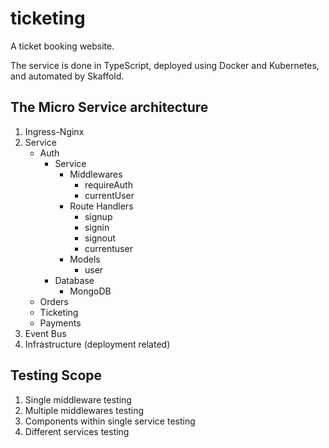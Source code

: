 # ticketing

A ticket booking website.

The service is done in TypeScript, deployed using Docker and Kubernetes, and automated by Skaffold.

## The Micro Service architecture

1. Ingress-Nginx
2. Service
   - Auth
     - Service
       - Middlewares
         - requireAuth
         - currentUser
       - Route Handlers
         - signup
         - signin
         - signout
         - currentuser
       - Models
         - user
     - Database
       - MongoDB
   - Orders
   - Ticketing
   - Payments
3. Event Bus
4. Infrastructure (deployment related)

## Testing Scope

1. Single middleware testing
2. Multiple middlewares testing
3. Components within single service testing
4. Different services testing
